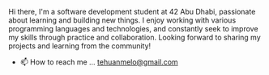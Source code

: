 Hi there, I'm a software development student at 42 Abu Dhabi, passionate about learning and building new things. I enjoy working with various programming languages and technologies, and constantly seek to improve my skills through practice and collaboration. Looking forward to sharing my projects and learning from the community!
- 📫 How to reach me ... 
  tehuanmelo@gmail.com

<!---
tehuanmelo/tehuanmelo is a ✨ special ✨ repository because its `README.md` (this file) appears on your GitHub profile.
You can click the Preview link to take a look at your changes.
--->
